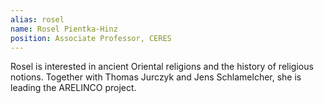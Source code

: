 ```yaml
---
alias: rosel
name: Rosel Pientka-Hinz
position: Associate Professor, CERES
---
```

Rosel is interested in ancient Oriental religions and the history of religious notions. Together with Thomas Jurczyk and Jens Schlamelcher, she is leading the ARELINCO project.